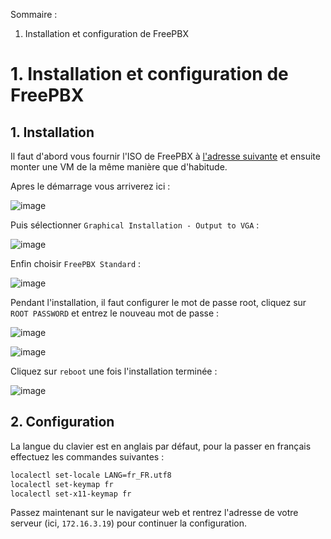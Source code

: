 Sommaire :

1. Installation et configuration de FreePBX

# **1. Installation et configuration de FreePBX**

## **1. Installation**

Il faut d'abord vous fournir l'ISO de FreePBX à [l'adresse suivante](https://www.freepbx.org/downloads/) et ensuite monter une VM de la même manière que d'habitude. 

Apres le démarrage vous arriverez ici :

![image](https://github.com/WildCodeSchool/TSSR-2402-P3-G4-BuildYourInfra-Pharmgreen/assets/161329881/f02b9941-08af-4da1-8dc9-44bcdb3a90bb)

Puis sélectionner `Graphical Installation - Output to VGA` : 

![image](https://github.com/WildCodeSchool/TSSR-2402-P3-G4-BuildYourInfra-Pharmgreen/assets/161329881/ae4a6ba9-9603-4077-a642-c829df6a709a)

Enfin choisir `FreePBX Standard` :

![image](https://github.com/WildCodeSchool/TSSR-2402-P3-G4-BuildYourInfra-Pharmgreen/assets/161329881/8fea1973-37d2-4e44-9f67-86dc444cd531)

Pendant l'installation, il faut configurer le mot de passe root, cliquez sur `ROOT PASSWORD` et entrez le nouveau mot de passe :

![image](https://github.com/WildCodeSchool/TSSR-2402-P3-G4-BuildYourInfra-Pharmgreen/assets/161329881/46cbe08c-229b-40a5-a1d4-2ec84b94b701)

![image](https://github.com/WildCodeSchool/TSSR-2402-P3-G4-BuildYourInfra-Pharmgreen/assets/161329881/1f5b0613-e4d7-4a88-99d6-430f399da509)

Cliquez sur `reboot` une fois l'installation terminée : 

![image](https://github.com/WildCodeSchool/TSSR-2402-P3-G4-BuildYourInfra-Pharmgreen/assets/161329881/6726e1fc-226d-4dc2-a320-7ebc76ebd157)

## **2. Configuration**

La langue du clavier est en anglais par défaut, pour la passer en français effectuez les commandes suivantes :
```bash
localectl set-locale LANG=fr_FR.utf8
localectl set-keymap fr
localectl set-x11-keymap fr
```

Passez maintenant sur le navigateur web et rentrez l'adresse de votre serveur (ici, `172.16.3.19`) pour continuer la configuration.


